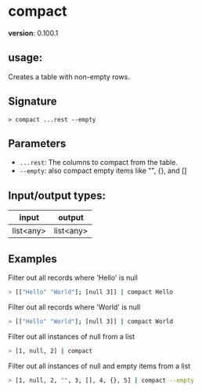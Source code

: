 # compact

**version**: 0.100.1

## **usage**:

Creates a table with non-empty rows.

## Signature

`> compact ...rest --empty`

## Parameters

- `...rest`: The columns to compact from the table.
- `--empty`: also compact empty items like "", {}, and []

## Input/output types:

| input       | output      |
| ----------- | ----------- |
| list\<any\> | list\<any\> |

## Examples

Filter out all records where 'Hello' is null

```bash
> [["Hello" "World"]; [null 3]] | compact Hello
```

Filter out all records where 'World' is null

```bash
> [["Hello" "World"]; [null 3]] | compact World
```

Filter out all instances of null from a list

```bash
> [1, null, 2] | compact
```

Filter out all instances of null and empty items from a list

```bash
> [1, null, 2, "", 3, [], 4, {}, 5] | compact --empty
```
